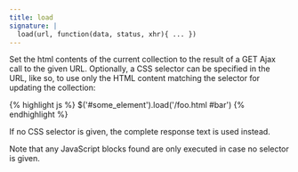 ```yaml
---
title: load
signature: |
  load(url, function(data, status, xhr){ ... })
---
```


Set the html contents of the current collection to the result of a GET Ajax call to the given URL. Optionally, a CSS selector can be specified in the URL, like so, to use only the HTML content matching the selector for updating the collection:

{% highlight js %}
$('#some_element').load('/foo.html #bar')
{% endhighlight %}

If no CSS selector is given, the complete response text is used instead.

Note that any JavaScript blocks found are only executed in case no selector is given.